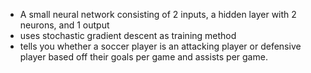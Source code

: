- A small neural network consisting of 2 inputs, a hidden layer with 2 neurons, and 1 output
- uses stochastic gradient descent as training method
- tells you whether a soccer player is an attacking player or defensive player based off their goals per game and assists per game.
